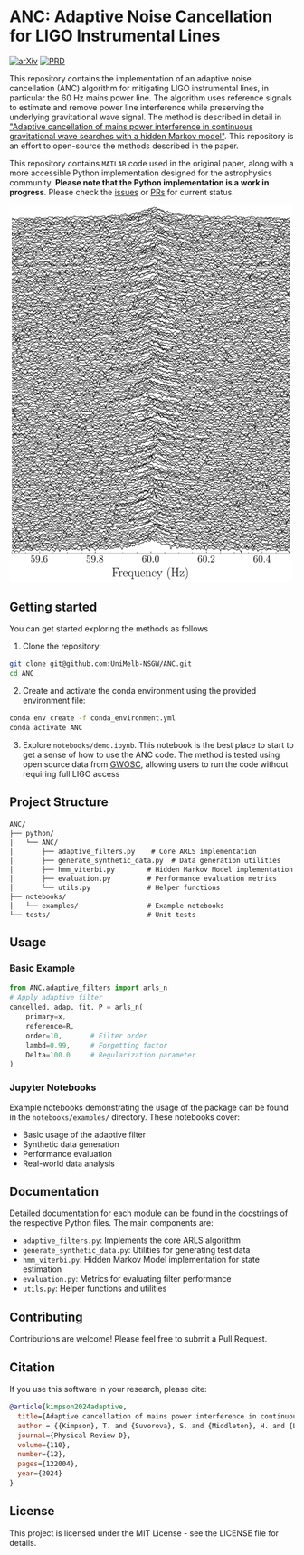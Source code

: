 # ANC: Adaptive Noise Cancellation for LIGO Instrumental Lines

[![arXiv](https://img.shields.io/badge/arXiv-2412.01058-b31b1b.svg)](https://arxiv.org/abs/2412.01058)
[![PRD](https://img.shields.io/badge/PRD-110.122004-blue.svg)](https://journals.aps.org/prd/abstract/10.1103/PhysRevD.110.122004)

This repository contains the implementation of an adaptive noise cancellation (ANC) algorithm for mitigating LIGO instrumental lines, in particular the 60 Hz mains power line. The algorithm uses reference signals to estimate and remove power line interference while preserving the underlying gravitational wave signal. The method is described in detail in  ["Adaptive cancellation of mains power interference in continuous gravitational wave searches with a hidden Markov model"](https://journals.aps.org/prd/abstract/10.1103/PhysRevD.110.122004). This repository is an effort to open-source the methods described in the paper.

This repository contains `MATLAB` code used in the original paper, along with a more accessible Python implementation designed for the astrophysics community. **Please note that the Python implementation is a work in progress**. Please check the [issues](https://github.com/UniMelb-NSGW/ANC/issues) or [PRs](https://github.com/UniMelb-NSGW/ANC/pulls) for current status. 

<img src="./docs/images/waterfall_plot.png" width="500" alt="ANC Algorithm Diagram">



## Getting started

You can get started exploring the methods as follows


1. Clone the repository:
```bash
git clone git@github.com:UniMelb-NSGW/ANC.git
cd ANC
```

2. Create and activate the conda environment using the provided environment file:
```bash
conda env create -f conda_environment.yml
conda activate ANC
```

3. Explore `notebooks/demo.ipynb`. This notebook is the best place to start to get a sense of how to use the ANC code. The method is tested using open source data from [GWOSC](https://gwosc.org), allowing users to run the code without requiring full LIGO access

## Project Structure

```
ANC/
├── python/
│   └── ANC/
│       ├── adaptive_filters.py    # Core ARLS implementation
│       ├── generate_synthetic_data.py  # Data generation utilities
│       ├── hmm_viterbi.py        # Hidden Markov Model implementation
│       ├── evaluation.py         # Performance evaluation metrics
│       └── utils.py              # Helper functions
├── notebooks/
│   └── examples/                 # Example notebooks
└── tests/                        # Unit tests
```

## Usage

### Basic Example

```python
from ANC.adaptive_filters import arls_n
# Apply adaptive filter
cancelled, adap, fit, P = arls_n(
    primary=x,
    reference=R,
    order=10,       # Filter order
    lambd=0.99,     # Forgetting factor
    Delta=100.0     # Regularization parameter
)
```

### Jupyter Notebooks

Example notebooks demonstrating the usage of the package can be found in the `notebooks/examples/` directory. These notebooks cover:

- Basic usage of the adaptive filter
- Synthetic data generation
- Performance evaluation
- Real-world data analysis

## Documentation

Detailed documentation for each module can be found in the docstrings of the respective Python files. The main components are:

- `adaptive_filters.py`: Implements the core ARLS algorithm
- `generate_synthetic_data.py`: Utilities for generating test data
- `hmm_viterbi.py`: Hidden Markov Model implementation for state estimation
- `evaluation.py`: Metrics for evaluating filter performance
- `utils.py`: Helper functions and utilities

## Contributing

Contributions are welcome! Please feel free to submit a Pull Request.

## Citation

If you use this software in your research, please cite:

```bibtex
@article{kimpson2024adaptive,
  title={Adaptive cancellation of mains power interference in continuous gravitational wave searches with a hidden Markov model},
  author = {{Kimpson}, T. and {Suvorova}, S. and {Middleton}, H. and {Liu}, C. and {Melatos}, A. and {Evans}, R. and {Moran}, W.},
  journal={Physical Review D},
  volume={110},
  number={12},
  pages={122004},
  year={2024}
}
```

## License

This project is licensed under the MIT License - see the LICENSE file for details.
